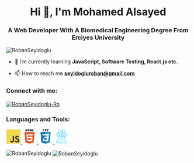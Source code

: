 <h1 align="center">Hi 👋, I'm Mohamed Alsayed</h1>
<h3 align="center">A Web Developer With A Biomedical Engineering Degree From Erciyes University</h3>



<p align="left"> <img src="https://komarev.com/ghpvc/?username=RobanSeyidoglu&label=Profile%20views&color=0e75b6&style=flat" alt="RobanSeyidoglu" /> </p>

- 🌱 I’m currently learning **JavaScript, Software Testing, React.js etc.**

- 📫 How to reach me **seyidogluroban@gmail.com**

<h3 align="left">Connect with me:</h3>
<p align="left">
<a href="https://www.linkedin.com/in/roban-seyidoglu/" target="blank"><img align="center" src="https://raw.githubusercontent.com/rahuldkjain/github-profile-readme-generator/master/src/images/icons/Social/linked-in-alt.svg" alt="RobanSeyidoglu-Ro" height="30" width="40" /></a> </p>


<h3 align="left">Languages and Tools:</h3>
<p align="left"> 

<a href="https://developer.mozilla.org/en-US/docs/Web/JavaScript" target="_blank" rel="noreferrer"> <img src="https://raw.githubusercontent.com/devicons/devicon/master/icons/javascript/javascript-original.svg" alt="javascript" width="40" height="40"/> </a> 
<a href="https://www.w3.org/html/" target="_blank" rel="noreferrer"> <img src="https://raw.githubusercontent.com/devicons/devicon/master/icons/html5/html5-original-wordmark.svg" alt="html5" width="40" height="40"/> </a> 
<a href="https://www.w3schools.com/css/" target="_blank" rel="noreferrer"> <img src="https://raw.githubusercontent.com/devicons/devicon/master/icons/css3/css3-original-wordmark.svg" alt="css3" width="40" height="40"/> </a> 
<a href="https://reactjs.org/" target="_blank" rel="noreferrer"> <img src="https://raw.githubusercontent.com/devicons/devicon/master/icons/react/react-original-wordmark.svg" alt="react" width="40" height="40"/> </a> 



<p><img align="left" src="https://github-readme-stats.vercel.app/api/top-langs?username=RobanSeyidoglu&show_icons=true&locale=en&layout=compact" alt="RobanSeyidoglu" /></p>

<p>&nbsp;<img align="center" src="https://github-readme-stats.vercel.app/api?username=RobanSeyidoglu&show_icons=true&locale=en" alt="RobanSeyidoglu" /></p>
